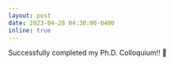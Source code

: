 ```yaml
---
layout: post
date: 2023-04-28 04:30:00-0400
inline: true
---
```


Successfully completed my Ph.D. Colloquium!! :tada:
